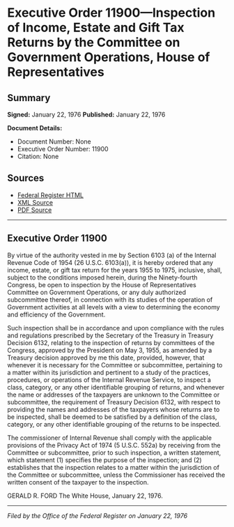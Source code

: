 # Executive Order 11900—Inspection of Income, Estate and Gift Tax Returns by the Committee on Government Operations, House of Representatives

## Summary

**Signed:** January 22, 1976
**Published:** January 22, 1976

**Document Details:**
- Document Number: None
- Executive Order Number: 11900
- Citation: None

## Sources
- [Federal Register HTML](https://www.presidency.ucsb.edu/documents/executive-order-11900-inspection-income-estate-and-gift-tax-returns-the-committee)
- [XML Source](None)
- [PDF Source](None)

---

## Executive Order 11900

By virtue of the authority vested in me by Section 6103 (a) of the Internal Revenue Code of 1954 (26 U.S.C. 6103(a)), it is hereby ordered that any income, estate, or gift tax return for the years 1955 to 1975, inclusive, shall, subject to the conditions imposed herein, during the Ninety-fourth Congress, be open to inspection by the House of Representatives Committee on Government Operations, or any duly authorized subcommittee thereof, in connection with its studies of the operation of Government activities at all levels with a view to determining the economy and efficiency of the Government.

Such inspection shall be in accordance and upon compliance with the rules and regulations prescribed by the Secretary of the Treasury in Treasury Decision 6132, relating to the inspection of returns by committees of the Congress, approved by the President on May 3, 1955, as amended by a Treasury decision approved by me this date, provided, however, that whenever it is necessary for the Committee or subcommittee, pertaining to a matter within its jurisdiction and pertinent to a study of the practices, procedures, or operations of the Internal Revenue Service, to inspect a class, category, or any other identifiable grouping of returns, and whenever the name or addresses of the taxpayers are unknown to the Committee or subcommittee, the requirement of Treasury Decision 6132, with respect to providing the names and addresses of the taxpayers whose returns are to be inspected, shall be deemed to be satisfied by a definition of the class, category, or any other identifiable grouping of the returns to be inspected.

The commissioner of Internal Revenue shall comply with the applicable provisions of the Privacy Act of 1974 (5 U.S.C. 552a) by receiving from the Committee or subcommittee, prior to such inspection, a written statement, which statement (1) specifies the purpose of the inspection; and (2) establishes that the inspection relates to a matter within the jurisdiction of the Committee or subcommittee, unless the Commissioner has received the written consent of the taxpayer to the inspection.

GERALD R. FORD
The White House,
January 22, 1976.

---

*Filed by the Office of the Federal Register on January 22, 1976*
